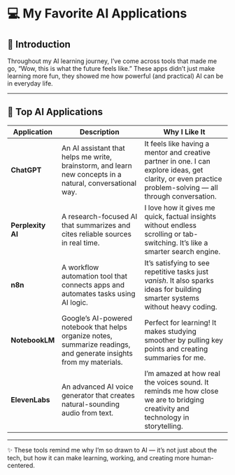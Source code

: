 # 💻 My Favorite AI Applications

## 💬 Introduction
Throughout my AI learning journey, I’ve come across tools that made me go, “Wow, this is what the future feels like.” These apps didn’t just make learning more fun, they showed me how powerful (and practical) AI can be in everyday life.

---

## 🚀 Top AI Applications

| **Application** | **Description** | **Why I Like It** |
|------------------|-----------------|-------------------|
| **ChatGPT** | An AI assistant that helps me write, brainstorm, and learn new concepts in a natural, conversational way. | It feels like having a mentor and creative partner in one. I can explore ideas, get clarity, or even practice problem-solving — all through conversation. |
| **Perplexity AI** | A research-focused AI that summarizes and cites reliable sources in real time. | I love how it gives me quick, factual insights without endless scrolling or tab-switching. It’s like a smarter search engine. |
| **n8n** | A workflow automation tool that connects apps and automates tasks using AI logic. | It’s satisfying to see repetitive tasks just *vanish*. It also sparks ideas for building smarter systems without heavy coding. |
| **NotebookLM** | Google’s AI-powered notebook that helps organize notes, summarize readings, and generate insights from my materials. | Perfect for learning! It makes studying smoother by pulling key points and creating summaries for me. |
| **ElevenLabs** | An advanced AI voice generator that creates natural-sounding audio from text. | I’m amazed at how real the voices sound. It reminds me how close we are to bridging creativity and technology in storytelling. |

---

✨ These tools remind me why I’m so drawn to AI — it’s not just about the tech, but how it can make learning, working, and creating more human-centered.
